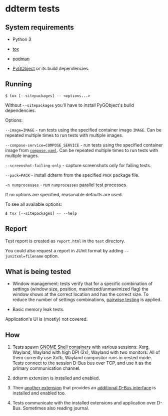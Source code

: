 # ddterm tests

## System requirements

* Python 3

* [tox](https://tox.wiki/)

* [podman](https://podman.io/)

* [PyGObject](https://pygobject.readthedocs.io/) or its build dependencies.

## Running

    $ tox [--sitepackages] -- <options...>

Without `--sitepackages` you'll have to install PyGObject's build dependencies.

Options:

`--image=IMAGE` - run tests using the specified container image `IMAGE`. Can
be repeated multiple times to run tests with multiple images.

`--compose-service=COMPOSE_SERVICE` - run tests using the specified container
image from [`compose.yaml`](compose.yaml). Can be repeated multiple times to
run tests with multiple images.

`--screenshot-failing-only` - capture screenshots only for failing tests.

`--pack=PACK` - install ddterm from the specified `PACK` package file.

`-n numprocesses` - run `numprocesses` parallel test processes.

If no options are specified, reasonable defaults are used.

To see all available options:

    $ tox [--sitepackages] -- --help

## Report

Test report is created as `report.html` in the `test` directory.

You could also request a report in JUnit format by adding
`--junitxml=filename` option.

## What is being tested

* Window management: tests verify that for a specific combination of settings
(window size, position, maximized/unmaximized flag) the window shows at the
correct location and has the correct size. To reduce the number of settings
combinations, [pairwise testing](https://www.pairwise.org/) is applied.

* Basic memory leak tests.

Application's UI is (mostly) not covered.

## How

1. Tests spawn [GNOME Shell containers](https://github.com/ddterm/gnome-shell-pod)
with various sessions: Xorg, Wayland, Wayland with high DPI (2x), Wayland with
two monitors. All of them currently use Xvfb, Wayland compositor runs in nested
mode. Tests connect to the session D-Bus bus over TCP, and use it as the
primary communication channel.

2. ddterm extension is installed and enabled.

3. Then [another extension](extension/extension.js) that provides an
[additional D-Bus interface](extension/com.github.amezin.ddterm.ExtensionTest.xml)
is installed and enabled too.

4. Tests communicate with the installed extensions and application over D-Bus.
Sometimes also reading journal.

